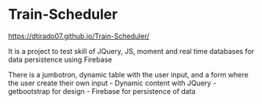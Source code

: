 # Train-Scheduler

https://dtirado07.github.io/Train-Scheduler/

It is a project to test skill of JQuery, JS, moment and real time databases for data persistence using Firebase

There is a jumbotron, dynamic table with the user input, and a form where the user create their own input
    - Dynamic content with JQuery
    - getbootstrap for design
    - Firebase for persistence of data

